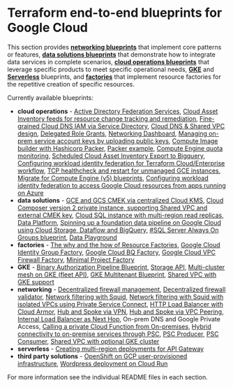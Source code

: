 # Terraform end-to-end blueprints for Google Cloud

This section provides **[networking blueprints](./networking/)** that implement core patterns or features, **[data solutions blueprints](./data-solutions/)** that demonstrate how to integrate data services in complete scenarios, **[cloud operations blueprints](./cloud-operations/)** that leverage specific products to meet specific operational needs, **[GKE](./gke/)** and **[Serverless](./serverless/)** blueprints, and **[factories](./factories/)** that implement resource factories for the repetitive creation of specific resources.

Currently available blueprints:

- **cloud operations** - [Active Directory Federation Services](./cloud-operations/adfs), [Cloud Asset Inventory feeds for resource change tracking and remediation](./cloud-operations/asset-inventory-feed-remediation), [Fine-grained Cloud DNS IAM via Service Directory](./cloud-operations/dns-fine-grained-iam), [Cloud DNS & Shared VPC design](./cloud-operations/dns-shared-vpc), [Delegated Role Grants](./cloud-operations/iam-delegated-role-grants), [Networking Dashboard](./cloud-operations/network-dashboard), [Managing on-prem service account keys by uploading public keys](./cloud-operations/onprem-sa-key-management), [Compute Image builder with Hashicorp Packer](./cloud-operations/packer-image-builder), [Packer example](./cloud-operations/packer-image-builder/packer), [Compute Engine quota monitoring](./cloud-operations/quota-monitoring), [Scheduled Cloud Asset Inventory Export to Bigquery](./cloud-operations/scheduled-asset-inventory-export-bq), [Configuring workload identity federation for Terraform Cloud/Enterprise workflow](./cloud-operations/terraform-enterprise-wif), [TCP healthcheck and restart for unmanaged GCE instances](./cloud-operations/unmanaged-instances-healthcheck), [Migrate for Compute Engine (v5) blueprints](./cloud-operations/vm-migration), [Configuring workload identity federation to access Google Cloud resources from apps running on Azure](./cloud-operations/workload-identity-federation)
- **data solutions** - [GCE and GCS CMEK via centralized Cloud KMS](./data-solutions/cmek-via-centralized-kms), [Cloud Composer version 2 private instance, supporting Shared VPC and external CMEK key](./data-solutions/composer-2), [Cloud SQL instance with multi-region read replicas](./data-solutions/cloudsql-multiregion), [Data Platform](./data-solutions/data-platform-foundations), [Spinning up a foundation data pipeline on Google Cloud using Cloud Storage, Dataflow and BigQuery](./data-solutions/gcs-to-bq-with-least-privileges), [#SQL Server Always On Groups blueprint](./data-solutions/sqlserver-alwayson), [Data Playground](./data-solutions/data-playground)
- **factories** - [The why and the how of Resource Factories](./factories), [Google Cloud Identity Group Factory](./factories/cloud-identity-group-factory), [Google Cloud BQ Factory](./factories/bigquery-factory), [Google Cloud VPC Firewall Factory](./factories/net-vpc-firewall-yaml), [Minimal Project Factory](./factories/project-factory)
- **GKE** - [Binary Authorization Pipeline Blueprint](./gke/binauthz), [Storage API](./gke/binauthz/image), [Multi-cluster mesh on GKE (fleet API)](./gke/multi-cluster-mesh-gke-fleet-api), [GKE Multitenant Blueprint](./gke/multitenant-fleet), [Shared VPC with GKE support](./networking/shared-vpc-gke/)
- **networking** - [Decentralized firewall management](./networking/decentralized-firewall), [Decentralized firewall validator](./networking/decentralized-firewall/validator), [Network filtering with Squid](./networking/filtering-proxy), [Network filtering with Squid with isolated VPCs using Private Service Connect](./networking/filtering-proxy-psc), [HTTP Load Balancer with Cloud Armor](./networking/glb-and-armor), [Hub and Spoke via VPN](./networking/hub-and-spoke-vpn), [Hub and Spoke via VPC Peering](./networking/hub-and-spoke-peering), [Internal Load Balancer as Next Hop](./networking/ilb-next-hop), On-prem DNS and Google Private Access, [Calling a private Cloud Function from On-premises](./networking/private-cloud-function-from-onprem), [Hybrid connectivity to on-premise services through PSC](./networking/psc-hybrid), [PSC Producer](./networking/psc-hybrid/psc-producer), [PSC Consumer](./networking/psc-hybrid/psc-consumer), [Shared VPC with optional GKE cluster](./networking/shared-vpc-gke)
- **serverless** - [Creating multi-region deployments for API Gateway](./serverless/api-gateway)
- **third party solutions** - [OpenShift on GCP user-provisioned infrastructure](./third-party-solutions/openshift), [Wordpress deployment on Cloud Run](./third-party-solutions/wordpress/cloudrun)

For more information see the individual README files in each section.
